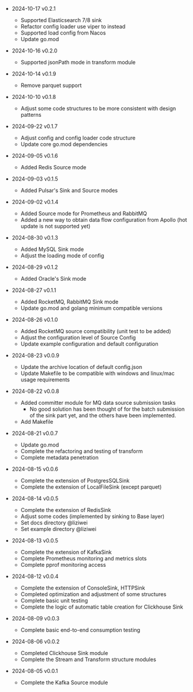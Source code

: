 * 2024-10-17 v0.2.1
  * Supported Elasticsearch 7/8 sink
  * Refactor config loader use viper to instead
  * Supported load config from Nacos
  * Update go.mod

* 2024-10-16 v0.2.0
  * Supported jsonPath mode in transform module

* 2024-10-14 v0.1.9
  * Remove parquet support

* 2024-10-10 v0.1.8
  * Adjust some code structures to be more consistent with design patterns

* 2024-09-22 v0.1.7
  * Adjust config and config loader code structure
  * Update core go.mod dependencies

* 2024-09-05 v0.1.6
  * Added Redis Source mode

* 2024-09-03 v0.1.5
  * Added Pulsar's Sink and Source modes

* 2024-09-02 v0.1.4
  * Added Source mode for Prometheus and RabbitMQ
  * Added a new way to obtain data flow configuration from Apollo (hot update is not supported yet)

* 2024-08-30 v0.1.3
  * Added MySQL Sink mode
  * Adjust the loading mode of config

* 2024-08-29 v0.1.2
  * Added Oracle's Sink mode

* 2024-08-27 v0.1.1
  * Added RocketMQ, RabbitMQ Sink mode
  * Update go.mod and golang minimum compatible versions

* 2024-08-26 v0.1.0
  * Added RocketMQ source compatibility (unit test to be added)
  * Adjust the configuration level of Source Config
  * Update example configuration and default configuration

* 2024-08-23 v0.0.9
  * Update the archive location of default config.json
  * Update Makefile to be compatible with windows and linux/mac usage requirements

* 2024-08-22 v0.0.8
  * Added committer module for MQ data source submission tasks
    * No good solution has been thought of for the batch submission of the sink part yet, and the others have been implemented.
  * Add Makefile

* 2024-08-21 v0.0.7
  * Update go.mod
  * Complete the refactoring and testing of transform
  * Complete metadata penetration

* 2024-08-15 v0.0.6
  * Complete the extension of PostgresSQLSink
  * Complete the extension of LocalFileSink (except parquet)

* 2024-08-14 v0.0.5
  * Complete the extension of RedisSink
  * Adjust some codes (implemented by sinking to Base layer)
  * Set docs directory @liziwei
  * Set example directory @liziwei

* 2024-08-13 v0.0.5
  * Complete the extension of KafkaSink
  * Complete Prometheus monitoring and metrics slots
  * Complete pprof monitoring access

* 2024-08-12 v0.0.4
  * Complete the extension of ConsoleSink, HTTPSink
  * Completed optimization and adjustment of some structures
  * Complete basic unit testing
  * Complete the logic of automatic table creation for Clickhouse Sink

* 2024-08-09 v0.0.3
  * Complete basic end-to-end consumption testing

* 2024-08-06 v0.0.2
  * Completed Clickhouse Sink module
  * Complete the Stream and Transform structure modules

* 2024-08-05 v0.0.1
  * Complete the Kafka Source module
